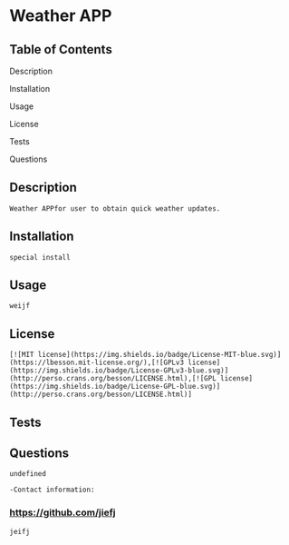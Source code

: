     
# Weather APP
       
## Table of Contents
    
Description

Installation

Usage

License

Tests

Questions


    
## Description
    
    Weather APPfor user to obtain quick weather updates.
    
## Installation
    
    special install
    
## Usage

    weijf
       
## License

    [![MIT license](https://img.shields.io/badge/License-MIT-blue.svg)](https://lbesson.mit-license.org/),[![GPLv3 license](https://img.shields.io/badge/License-GPLv3-blue.svg)](http://perso.crans.org/besson/LICENSE.html),[![GPL license](https://img.shields.io/badge/License-GPL-blue.svg)](http://perso.crans.org/besson/LICENSE.html)]    
    
## Tests
    
## Questions

    undefined  

    -Contact information:

### https://github.com/jiefj

    jeifj